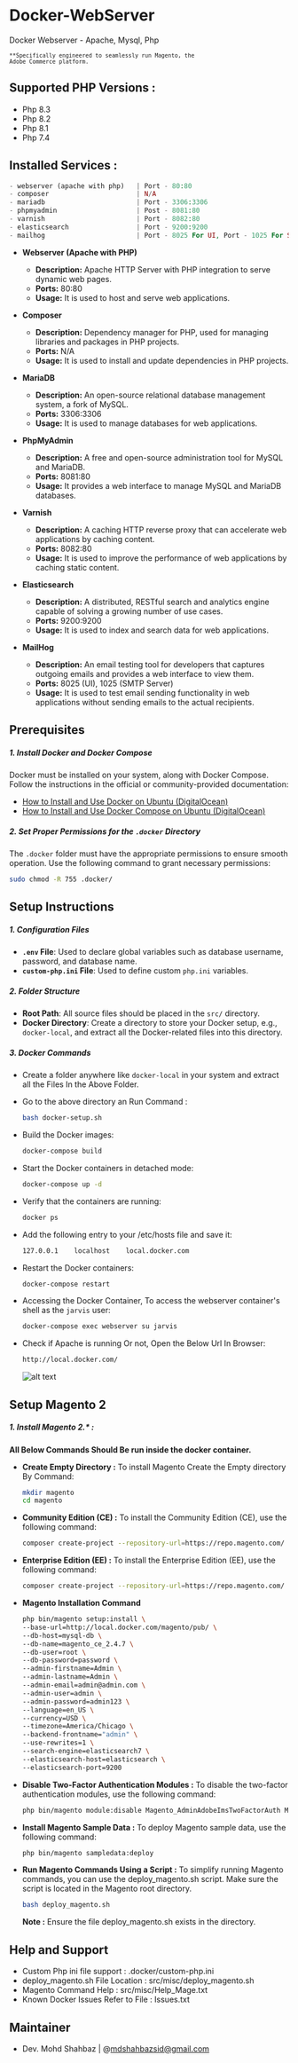# Docker-WebServer
Docker Webserver - Apache, Mysql, Php

<sup><code>**Specifically engineered to seamlessly run Magento, the Adobe Commerce platform.</code></sup>

## Supported PHP Versions : 
- Php 8.3
- Php 8.2
- Php 8.1
- Php 7.4

## Installed Services :

```php
- webserver (apache with php)   | Port - 80:80
- composer                      | N/A
- mariadb                       | Port - 3306:3306
- phpmyadmin                    | Post - 8081:80
- varnish                       | Port - 8082:80
- elasticsearch                 | Port - 9200:9200
- mailhog                       | Port - 8025 For UI, Port - 1025 For SMTP Server
```
* __Webserver (Apache with PHP)__
    - __Description:__ Apache HTTP Server with PHP integration to serve dynamic web pages.
    - __Ports:__ 80:80
    - __Usage:__ It is used to host and serve web applications.

* __Composer__
    - __Description:__ Dependency manager for PHP, used for managing libraries and packages in PHP projects.
    - __Ports:__ N/A
    - __Usage:__ It is used to install and update dependencies in PHP projects.

- __MariaDB__
    - __Description:__ An open-source relational database management system, a fork of MySQL.
    - __Ports:__ 3306:3306
    - __Usage:__ It is used to manage databases for web applications.

- __PhpMyAdmin__
    - __Description:__ A free and open-source administration tool for MySQL and MariaDB.
    - __Ports:__ 8081:80
    - __Usage:__ It provides a web interface to manage MySQL and MariaDB databases.

- __Varnish__
    - __Description:__ A caching HTTP reverse proxy that can accelerate web applications by caching content.
    - __Ports:__ 8082:80
    - __Usage:__ It is used to improve the performance of web applications by caching static content.

- __Elasticsearch__
    - __Description:__ A distributed, RESTful search and analytics engine capable of solving a growing number of use cases.
    - __Ports:__ 9200:9200
    - __Usage:__ It is used to index and search data for web applications.

- __MailHog__
    - __Description:__ An email testing tool for developers that captures outgoing emails and provides a web interface to view them.
    - __Ports:__ 8025 (UI), 1025 (SMTP Server)
    - __Usage:__ It is used to test email sending functionality in web applications without sending emails to the actual recipients.


## Prerequisites

##### 1. Install Docker and Docker Compose
Docker must be installed on your system, along with Docker Compose. Follow the instructions in the official or community-provided documentation:  
 
- [How to Install and Use Docker on Ubuntu (DigitalOcean)](https://www.digitalocean.com/community/tutorials/how-to-install-and-use-docker-on-ubuntu-20-04)  
- [How to Install and Use Docker Compose on Ubuntu (DigitalOcean)](https://www.digitalocean.com/community/tutorials/how-to-install-and-use-docker-compose-on-ubuntu-20-04)  

##### 2. Set Proper Permissions for the `.docker` Directory
The `.docker` folder must have the appropriate permissions to ensure smooth operation. Use the following command to grant necessary permissions:  

```bash
sudo chmod -R 755 .docker/
```
## Setup Instructions

##### 1. Configuration Files
- **`.env` File**: Used to declare global variables such as database username, password, and database name.  
- **`custom-php.ini` File**: Used to define custom `php.ini` variables.  

##### 2. Folder Structure
- **Root Path**: All source files should be placed in the `src/` directory.  
- **Docker Directory**: Create a directory to store your Docker setup, e.g., `docker-local`, and extract all the Docker-related files into this directory.  

##### 3. Docker Commands
- Create a folder anywhere like `docker-local` in your system and extract all the Files In the Above Folder.

- Go to the above directory an Run Command : 
    ```bash
    bash docker-setup.sh
    ```
- Build the Docker images:  
   ```bash
   docker-compose build
    ```
- Start the Docker containers in detached mode:
    ```bash
    docker-compose up -d
    ```
- Verify that the containers are running:
    ```bash
    docker ps
    ```
- Add the following entry to your /etc/hosts file and save it:
    ```bash
    127.0.0.1    localhost    local.docker.com
    ``` 
- Restart the Docker containers:
    ```bash
    docker-compose restart
    ```  
- Accessing the Docker Container, To access the webserver container's shell as the `jarvis` user:
   ```bash
   docker-compose exec webserver su jarvis
   ```
- Check if Apache is running Or not, Open the Below Url In Browser:
   ```bash
   http://local.docker.com/
   ```
  ![alt text](https://github.com/mdshahbazsid/docker-webserver/blob/main/image.jpg?raw=true)
  
## Setup Magento 2
##### 1. Install Magento 2.* : 
**All Below Commands Should Be run inside the docker container.**
- **Create Empty Directory :** To install Magento Create the Empty directory By Command:
    ```bash
    mkdir magento
    cd magento
    ```
  
- **Community Edition (CE) :** To install the Community Edition (CE), use the following command:
    ```bash
    composer create-project --repository-url=https://repo.magento.com/ magento/project-community-edition=2.*
    ```  
  
- **Enterprise Edition (EE) :** To install the Enterprise Edition (EE), use the following command:
    ```bash
    composer create-project --repository-url=https://repo.magento.com/ magento/project-enterprise-edition=2.*
    ```  
  
- **Magento Installation Command**
    ```bash
    php bin/magento setup:install \
    --base-url=http://local.docker.com/magento/pub/ \
    --db-host=mysql-db \
    --db-name=magento_ce_2.4.7 \
    --db-user=root \
    --db-password=password \
    --admin-firstname=Admin \
    --admin-lastname=Admin \
    --admin-email=admin@admin.com \
    --admin-user=admin \
    --admin-password=admin123 \
    --language=en_US \
    --currency=USD \
    --timezone=America/Chicago \
    --backend-frontname="admin" \
    --use-rewrites=1 \
    --search-engine=elasticsearch7 \
    --elasticsearch-host=elasticsearch \
    --elasticsearch-port=9200
    ```
  
- **Disable Two-Factor Authentication Modules :** To disable the two-factor authentication modules, use the following command:
    ```bash
    php bin/magento module:disable Magento_AdminAdobeImsTwoFactorAuth Magento_TwoFactorAuth
    ```
  
- **Install Magento Sample Data :** To deploy Magento sample data, use the following command:
    ```bash
    php bin/magento sampledata:deploy
    ```
  
- **Run Magento Commands Using a Script :** To simplify running Magento commands, you can use the deploy_magento.sh script. Make sure the script is located in the Magento root directory.
    ```bash
    bash deploy_magento.sh
    ```
    **Note :**  Ensure the file deploy_magento.sh exists in the <magento-root> directory.

## Help and Support

- Custom Php ini file support : .docker/custom-php.ini
- deploy_magento.sh File Location : src/misc/deploy_magento.sh
- Magento Command Help : src/misc/Help_Mage.txt
- Known Docker Issues Refer to File : Issues.txt


## Maintainer
- Dev. Mohd Shahbaz | @mdshahbazsid@gmail.com
